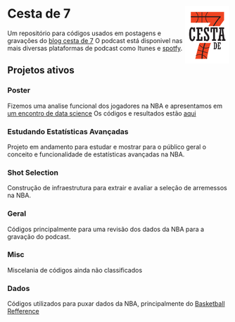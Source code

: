 # Cesta de 7 <img src="cesta_7_basq.png" align="right" width="100" />
Um repositório para códigos usados em postagens e gravações do [blog cesta de 7](https://cestade7.wordpress.com/)
O podcast está disponivel nas mais diversas plataformas de podcast como Itunes e [spotfy](https://open.spotify.com/show/2vJsPQTTE5DqhAhmA4wX7O?si=WLa091GhSSez_BTH6Jx5rg).


## Projetos ativos

### Poster

Fizemos uma analise funcional dos jogadores na NBA e apresentamos em [um encontro de data science](https://www.led.ufba.br/date/)
Os códigos e resultados estão [aqui](https://github.com/arzevedo/Cesta-de-7/tree/master/LED_DATE)


### Estudando Estatísticas Avançadas

Projeto em andamento para estudar e mostrar para o público geral o conceito e funcionalidade de estatísticas avançadas na NBA.

### Shot Selection

Construção de infraestrutura para extrair e avaliar a seleção de arremessos na NBA.

### Geral

Códigos principalmente para uma revisão dos dados da NBA para a gravação do podcast.

### Misc

Miscelania de códigos ainda não classificados

### Dados

Códigos utilizados para puxar dados da NBA, principalmente do [Basketball Refference](https://www.basketball-reference.com/)